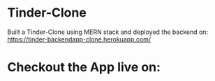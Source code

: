 # Tinder-Clone
Built a Tinder-Clone using MERN stack and deployed the backend on: https://tinder-backendapp-clone.herokuapp.com/

# Checkout the App live on:

<a href="https://tinder-clone-55249.web.app/"></a>
